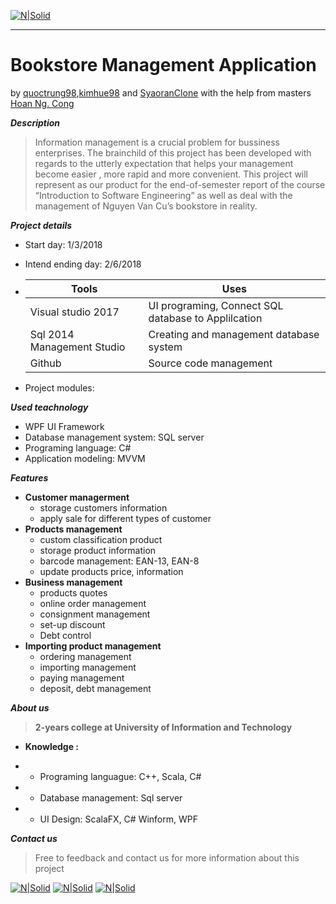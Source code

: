 [![N|Solid](https://i.imgur.com/co6SMdm.png)](https://www.uit.edu.vn/)

---
# Bookstore Management Application
by [quoctrung98](https://github.com/quoctrung98/),[kimhue98](https://github.com/kimhue98) and [SyaoranClone](https://github.com/SyaoranClone/) with the help from masters [Hoan Ng. Cong](https://www.facebook.com/hoan.nguyen.khan)



_**Description**_
>Information management is a crucial problem for bussiness enterprises. The brainchild of this project has been developed with regards to the utterly expectation that helps your management become easier , more rapid and more convenient.  This project will represent as our product for the end-of-semester report of  the course “Introduction to Software Engineering” as well as  deal with the management of Nguyen Van Cu’s bookstore in reality.

_**Project details**_

- Start day: 1/3/2018
- Intend ending day: 2/6/2018

- |  Tools |  Uses |
  |---|---|
  |  Visual studio 2017 | UI programing, Connect SQL database to Applilcation   |
  |  Sql 2014 Management Studio | Creating and management database system  |
  |  Github | Source code management  |
  
- Project modules:

_**Used teachnology**_

- WPF UI Framework
- Database management system: SQL server
- Programing language: C#
- Application modeling: MVVM

_**Features**_

-    **Customer managerment**
        - storage customers information
        - apply sale for different types of customer
-    **Products management**
        - custom classification product
        - storage product information
        - barcode management: EAN-13, EAN-8
        - update products price, information
-    **Business management**
        - products quotes
        - online order management
        - consignment management
        - set-up discount 
        - Debt control
-    **Importing product management**
        - ordering management
        - importing management
        - paying management
        - deposit, debt management

_**About us**_

>**2-years college at University of Information and Technology**

- **Knowledge :**
 - - Programing languague: C++, Scala, C#

 - - Database management: Sql server
 
 - - UI Design: ScalaFX, C# Winform, WPF
 
 


_**Contact us**_
>Free to feedback and contact us for more information about this project

[![N|Solid](https://i.imgur.com/JxnaEYA.png)](https://plus.google.com/u/0/106753742870803965333) [![N|Solid](https://i.imgur.com/sO4jd9m.png)](https://www.facebook.com/profile.php?id=100012338863310) [![N|Solid](https://i.imgur.com/jNx7qMf.png)](https://twitter.com/16521309Ang)









